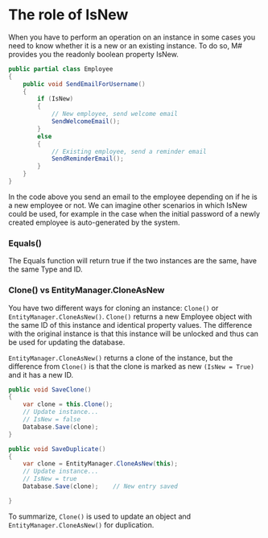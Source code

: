 # The role of IsNew

When you have to perform an operation on an instance in some cases you need to know whether it is a new or an existing instance. To do so, M# provides you the readonly boolean property IsNew.

```csharp
public partial class Employee
{
    public void SendEmailForUsername()
    {
        if (IsNew)
        {
            // New employee, send welcome email
            SendWelcomeEmail();
        }
        else
        {
            // Existing employee, send a reminder email
            SendReminderEmail();
        }
    }
}
```

In the code above you send an email to the employee depending on if he is a new employee or not. We can imagine other scenarios in which IsNew could be used, for example in the case when the initial password of a newly created employee is auto-generated by the system.

### Equals()

The Equals function will return true if the two instances are the same, have the same Type and ID.

### Clone() vs EntityManager.CloneAsNew

You have two different ways for cloning an instance: `Clone()` or `EntityManager.CloneAsNew()`.
`Clone()` returns a new Employee object with the same ID of this instance and identical property values. The difference with the original instance is that this instance will be unlocked and thus can be used for updating the database.

`EntityManager.CloneAsNew()` returns a clone of the instance, but the difference from `Clone()` is that the clone is marked as new `(IsNew = True)` and it has a new ID.

```csharp
public void SaveClone()
{
    var clone = this.Clone();
    // Update instance...
    // IsNew = false
    Database.Save(clone);
}

public void SaveDuplicate()
{
    var clone = EntityManager.CloneAsNew(this);
    // Update instance...
    // IsNew = true
    Database.Save(clone);    // New entry saved

}
```

To summarize, `Clone()` is used to update an object and `EntityManager.CloneAsNew()` for duplication.